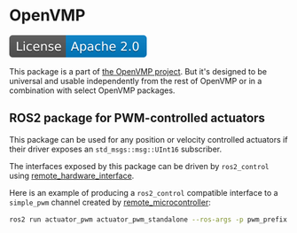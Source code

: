 # OpenVMP

[![License](./license.svg)](./LICENSE.txt)

This package is a part of [the OpenVMP project](https://github.com/openvmp/openvmp).
But it's designed to be universal and usable independently from the rest of OpenVMP or in a combination with select OpenVMP packages.

## ROS2 package for PWM-controlled actuators

This package can be used for any position or velocity controlled actuators
if their driver exposes an `std_msgs::msg::UInt16` subscriber.

The interfaces exposed by this package can be driven by `ros2_control` using [remote_hardware_interface](https://github.com/openvmp/remote_hardware_interface/).

Here is an example of producing a `ros2_control` compatible interface to a `simple_pwm` channel created by [remote_microcontroller](https://github.com/openvmp/microcontroller):

```bash
ros2 run actuator_pwm actuator_pwm_standalone --ros-args -p pwm_prefix:=/pwm0 -p pwm_min:=0 -p pwm_max:=255
```
